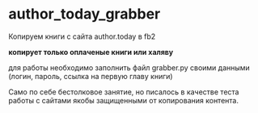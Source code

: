 # author_today_grabber
<p>Копируем книги с сайта author.today в fb2</p>
<p><b>копирует только оплаченые книги или халяву</b></p>
<p>для работы необходимо заполнить файл grabber.py своими данными (логин, пароль, ссылка на первую главу книги)</p>
Само по себе бестолковое занятие, но писалось в качестве теста работы с сайтами якобы защищенными от копирования контента.
